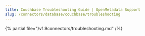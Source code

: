 ```yaml
---
title: Couchbase Troubleshooting Guide | OpenMetadata Support
slug: /connectors/database/couchbase/troubleshooting
---
```


{% partial file="/v1.9connectors/troubleshooting.md" /%}
